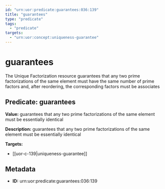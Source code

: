 ```yaml
---
id: "urn:uor:predicate:guarantees:036:139"
title: "guarantees"
type: "predicate"
tags:
  - "predicate"
targets:
  - "urn:uor:concept:uniqueness-guarantee"
---
```


# guarantees

The Unique Factorization resource guarantees that any two prime factorizations of the same element must have the same number of prime factors and, after reordering, the corresponding factors must be associates

## Predicate: guarantees

**Value:** guarantees that any two prime factorizations of the same element must be essentially identical

**Description:** guarantees that any two prime factorizations of the same element must be essentially identical

**Targets:**

- [[uor-c-139|uniqueness-guarantee]]

## Metadata

- **ID:** urn:uor:predicate:guarantees:036:139
